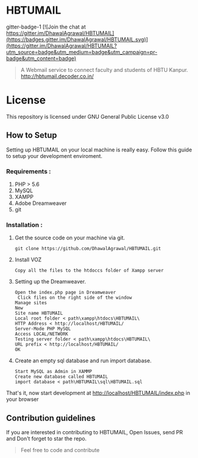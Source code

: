 # HBTUMAIL

gitter-badge-1
[![Join the chat at https://gitter.im/DhawalAgrawal/HBTUMAIL](https://badges.gitter.im/DhawalAgrawal/HBTUMAIL.svg)](https://gitter.im/DhawalAgrawal/HBTUMAIL?utm_source=badge&utm_medium=badge&utm_campaign=pr-badge&utm_content=badge)

> A Webmail service to connect faculty and students of HBTU Kanpur. http://hbtumail.decoder.co.in/

# License
This repository is licensed under GNU General Public License v3.0

## How to Setup

Setting up HBTUMAIL on your local machine is really easy.
Follow this guide to setup your development enviroment.

### Requirements :

1. PHP > 5.6
2. MySQL
3. XAMPP
4. Adobe Dreamweaver
5. git


### Installation :

1. Get the source code on your machine via git.

	```shell
    git clone https://github.com/DhawalAgrawal/HBTUMAIL.git
    ```

2. Install VOZ

	```
	Copy all the files to the htdoccs folder of Xampp server
	```

3. Setting up the Dreamweaver.

	```
	Open the index.php page in Dreamweaver
	 Click files on the right side of the window
   Manage sites
   New
   Site name HBTUMAIL
   Local root folder < path\xampp\htdocs\HBTUMAIL\
   HTTP Address < http://localhost/HBTUMAIL/
   Server-Mode PHP MySQL
   Access LOCAL/NETWORK
   Testing server folder < path\xampp\htdocs\HBTUMAIL\
   URL prefix < http://localhost/HBTUMAIL/
   OK
	```


4. Create an empty sql database and run import database.

	```
	Start MySQL as Admin in XAMMP
	Create new database called HBTUMAIL
	import database < path\HBTUMAIL\sql\HBTUMAIL.sql
	```

That's it, now start development at [http://localhost/HBTUMAIL/index.php](http://localhost/HBTUMAIL/index.php) in your browser

## Contribution guidelines

If you are interested in contributing to HBTUMAIL, Open Issues, send PR and Don't forget to star the repo.
> Feel free to code and contribute
